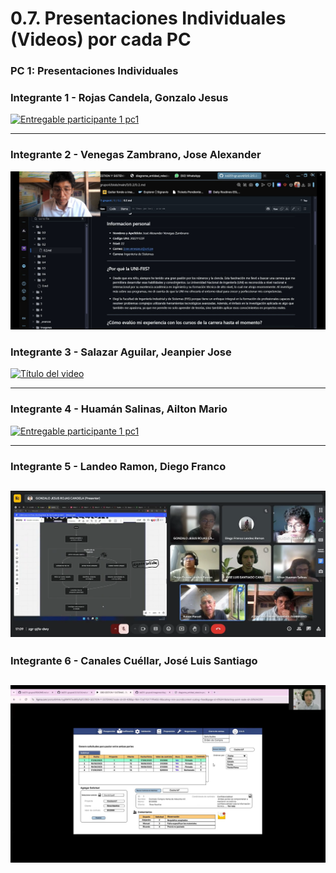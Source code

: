 # 0.7. Presentaciones Individuales (Videos) por cada PC

### PC 1: Presentaciones Individuales

### Integrante 1 - Rojas Candela, Gonzalo Jesus
[![Entregable participante 1 pc1](https://img.youtube.com/vi/fkpiP1ROS7Y/0.jpg)](https://youtu.be/fkpiP1ROS7Y?si=quLunmF-E-FdK7xl)

---
### Integrante 2 - Venegas Zambrano, Jose Alexander
[![Entregable participante 1 pc1](https://github.com/fiis-bd251/bd251-grupo4/blob/main/imagenes/Cap%20PC1%20Venegas.jpeg)](https://drive.google.com/file/d/1EhwMjMQUnLxJKXDeBHjDqrtZBJk6coA2/view?usp=sharing)
### Integrante 3 - Salazar Aguilar, Jeanpier Jose
[![Título del video](https://img.youtube.com/vi/mCuty7VvU90/0.jpg)](https://youtu.be/mCuty7VvU90)

---
### Integrante 4 - Huamán Salinas, Ailton Mario
[![Entregable participante 1 pc1](https://img.youtube.com/vi/UpebvlbAn7k/0.jpg)]((https://youtu.be/UpebvlbAn7k))

---
### Integrante 5 - Landeo Ramon, Diego Franco

[![](../../imagenes/Entrevista.png)](https://youtu.be/ovcNBV8PuzE)
---
### Integrante 6 - Canales Cuéllar, José Luis Santiago

[![](../../imagenes/cap-canales.png)](https://youtu.be/PzzBirhs0Tc)
---
